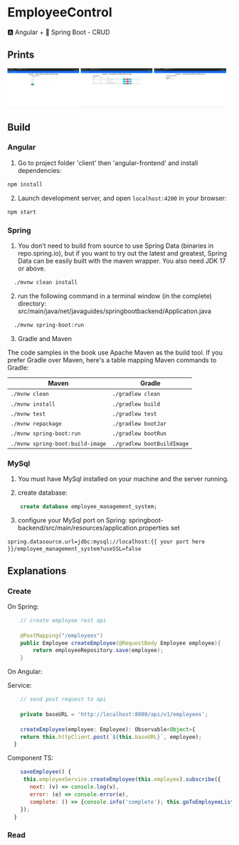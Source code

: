 # EmployeeControl
 🅰 Angular + 🍃 Spring Boot  - CRUD

## Prints
<img src="https://github.com/petscaramussi/images/blob/main/CRUP-APP/1.PNG" width="32%"> <img src="https://github.com/petscaramussi/images/blob/main/CRUP-APP/2.PNG" width="32%"> <img src="https://github.com/petscaramussi/images/blob/main/CRUP-APP/3.PNG" width="32%">


## Build

### Angular

1. Go to project folder 'client' then 'angular-frontend' and install dependencies:
 ```bash
 npm install
 ```
 
2. Launch development server, and open `localhost:4200` in your browser:
 ```bash
 npm start
 ```
 
 ### Spring
 
 1. You don’t need to build from source to use Spring Data (binaries in repo.spring.io), but if you want to try out the latest and greatest, Spring Data can be easily built with the maven wrapper. You also need JDK 17 or above.
  ```bash
    ./mvnw clean install
 ```
 
 2. run the following command in a terminal window (in the complete) directory: src/main/java/net/javaguides/springbootbackend/Application.java
 ```bash
   ./mvnw spring-boot:run
 ```
 
 3. Gradle and Maven

The code samples in the book use Apache Maven as the build tool. If you prefer Gradle over Maven, here's a table mapping Maven commands to Gradle:

| Maven                            | Gradle                     |
| -------------------------------- | -------------------------- |
| `./mvnw clean`                   | `./gradlew clean`          |
| `./mvnw install`                 | `./gradlew build`          |
| `./mvnw test`                    | `./gradlew test`           |
| `./mvnw repackage`               | `./gradlew bootJar`        |
| `./mvnw spring-boot:run`         | `./gradlew bootRun`        |
| `./mvnw spring-boot:build-image` | `./gradlew bootBuildImage` |

### MySql

1. You must have MySql installed on your machine and the server running.

2. create database:
```sql
    create database employee_management_system;
```

3. configure your MySql port on Spring: springboot-backend/src/main/resources/application.properties set
```
spring.datasource.url=jdbc:mysql://localhost:{{ your port here }}/employee_management_system?useSSL=false
```
 
 ## Explanations
 
 ### Create
 
On Spring:

```java
    // create employee rest api
    
    @PostMapping("/employees")
    public Employee createEmployee(@RequestBody Employee employee){
        return employeeRepository.save(employee);
    }
```

On Angular:

Service:
```javascript
    // send post request to api
    
    private baseURL = 'http://localhost:8080/api/v1/employees';
    
    createEmployee(employee: Employee): Observable<Object>{
    return this.httpClient.post(`${this.baseURL}`, employee);
  }
```

Component TS:

```javascript
    saveEmployee() {
     this.employeeService.createEmployee(this.employee).subscribe({
       next: (v) => console.log(v),
       error: (e) => console.error(e),
       complete: () => {console.info('complete'); this.goToEmployeeList()}
    });
  }
```

### Read


 
 
 
 
